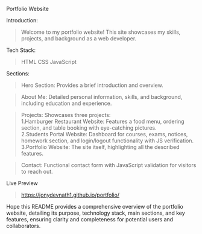 Portfolio Website

Introduction:
> Welcome to my portfolio website! This site showcases my skills, projects, and background as a web developer.

Tech Stack:
> HTML
> CSS
> JavaScript

Sections:
> Hero Section: Provides a brief introduction and overview.

> About Me: Detailed personal information, skills, and background, including education and experience.

> Projects: Showcases three projects: <br>
1.Hamburger Restaurant Website: Features a food menu, ordering section, and table booking with eye-catching pictures. <br>
2.Students Portal Website: Dashboard for courses, exams, notices, homework section, and login/logout functionality with JS verification. <br>
3.Portfolio Website: The site itself, highlighting all the described features. 

> Contact: Functional contact form with JavaScript validation for visitors to reach out.

Live Preview
> https://jonydevnath1.github.io/portfolio/

Hope this README provides a comprehensive overview of the portfolio website, detailing its purpose, technology stack, main sections, and key features, ensuring clarity and completeness for potential users and collaborators.
